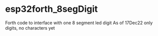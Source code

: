 # esp32forth_8segDigit
Forth code to interface with one 8 segment led digit
As of 17Dec22 only digits, no characters yet
